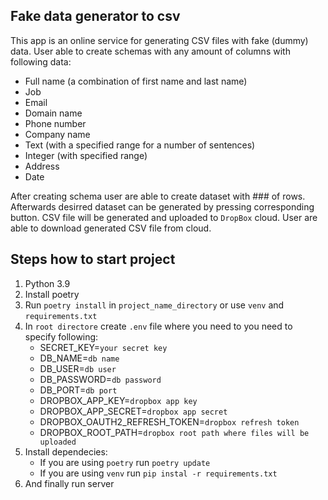 ## Fake data generator to csv
This app is an online service for generating CSV files with fake (dummy) data.
User able to create schemas with any amount of columns with following data: 
* Full name (a combination of first name and last name)
* Job
* Email
* Domain name
* Phone number
* Company name
* Text (with a specified range for a number of sentences)
* Integer (with specified range)
* Address
* Date

After creating schema user are able to create dataset with ### of rows. Afterwards desirred dataset can be generated by
pressing corresponding button. CSV file will be generated and uploaded to `DropBox` cloud. User are able to download
generated CSV file from cloud.
## Steps how to start project

1. Python 3.9
2. Install poetry
3. Run `poetry install` in `project_name_directory` or use `venv` and `requirements.txt`
4. In `root directore` create `.env` file where you need to you need to specify following:
   * SECRET_KEY=`your secret key`
   * DB_NAME=`db name`
   * DB_USER=`db user`
   * DB_PASSWORD=`db password`
   * DB_PORT=`db port`
   * DROPBOX_APP_KEY=`dropbox app key`
   * DROPBOX_APP_SECRET=`dropbox app secret`
   * DROPBOX_OAUTH2_REFRESH_TOKEN=`dropbox refresh token`
   * DROPBOX_ROOT_PATH=`dropbox root path where files will be uploaded`
5. Install dependecies:
   * If you are using `poetry` run `poetry update`
   * If you are using `venv` run `pip instal -r requirements.txt`
6. And finally run server

